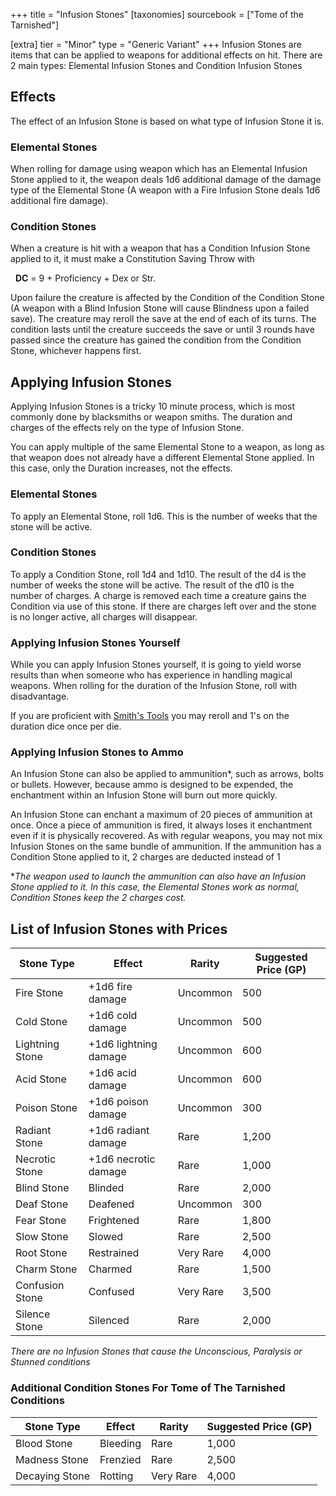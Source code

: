 +++
title = "Infusion Stones"
[taxonomies]
sourcebook = ["Tome of the Tarnished"]

[extra]
tier = "Minor"
type = "Generic Variant"
+++
Infusion Stones are items that can be applied to weapons for additional effects on hit. There are 2 main types: Elemental Infusion Stones and Condition Infusion Stones

## Effects
The effect of an Infusion Stone is based on what type of Infusion Stone it is. 

### Elemental Stones
When rolling for damage using weapon which has an Elemental Infusion Stone applied to it, the weapon deals 1d6 additional damage of the damage type of the Elemental Stone (A weapon with a Fire Infusion Stone deals 1d6 additional fire damage).

### Condition Stones
When a creature is hit with a weapon that has a Condition Infusion Stone applied to it, it must make a Constitution Saving Throw with   

&nbsp;&nbsp;**DC** = 9 + Proficiency + Dex or Str. 
 
Upon failure the creature is affected by the Condition of the Condition Stone (A weapon with a Blind Infusion Stone will cause Blindness upon a failed save). The creature may reroll the save at the end of each of its turns. The condition lasts until the creature succeeds the save or until 3 rounds have passed since the creature has gained the condition from the Condition Stone, whichever happens first.

## Applying Infusion Stones
Applying Infusion Stones is a tricky 10 minute process, which is most commonly done by blacksmiths or weapon smiths. The duration and charges of the effects rely on the type of Infusion Stone.

You can apply multiple of the same Elemental Stone to a weapon, as long as that weapon does not already have a different Elemental Stone applied. In this case, only the Duration increases, not the effects. 

### Elemental Stones
To apply an Elemental Stone, roll 1d6. This is the number of weeks that the stone will be active.

### Condition Stones
To apply a Condition Stone, roll 1d4 and 1d10. The result of the d4 is the number of weeks the stone will be active. The result of the d10 is the number of charges. A charge is removed each time a creature gains the Condition via use of this stone. If there are charges left over and the stone is no longer active, all charges will disappear.

### Applying Infusion Stones Yourself
While you can apply Infusion Stones yourself, it is going to yield worse results than when someone who has experience in handling magical weapons. When rolling for the duration of the Infusion Stone, roll with disadvantage.

If you are proficient with [Smith's Tools](https://2014.5e.tools/items.html#smith's%20tools_phb) you may reroll and 1's on the duration dice once per die.

### Applying Infusion Stones to Ammo
An Infusion Stone can also be applied to ammunition*, such as arrows, bolts or bullets. However, because ammo is designed to be expended, the enchantment within an Infusion Stone will burn out more quickly.

An Infusion Stone can enchant a maximum of 20 pieces of ammunition at once. Once a piece of ammunition is fired, it always loses it enchantment even if it is physically recovered. As with regular weapons, you may not mix Infusion Stones on the same bundle of ammunition. If the ammunition has a Condition Stone applied to it, 2 charges are deducted instead of 1

*_The weapon used to launch the ammunition can also have an Infusion Stone applied to it. In this case, the Elemental Stones work as normal, Condition Stones keep the 2 charges cost._

## List of Infusion Stones with Prices

| Stone Type      | Effect                | Rarity    | Suggested Price (GP) |
| --------------- | --------------------- | --------- | -------------------- |
| Fire Stone      | +1d6 fire damage      | Uncommon  | 500                  |
| Cold Stone      | +1d6 cold damage      | Uncommon  | 500                  |
| Lightning Stone | +1d6 lightning damage | Uncommon  | 600                  |
| Acid Stone      | +1d6 acid damage      | Uncommon  | 600                  |
| Poison Stone    | +1d6 poison damage    | Uncommon  | 300                  |
| Radiant Stone   | +1d6 radiant damage   | Rare      | 1,200                |
| Necrotic Stone  | +1d6 necrotic damage  | Rare      | 1,000                |
| Blind Stone     | Blinded               | Rare      | 2,000                |
| Deaf Stone      | Deafened              | Uncommon  | 300                  |
| Fear Stone      | Frightened            | Rare      | 1,800                |
| Slow Stone      | Slowed                | Rare      | 2,500                |
| Root Stone      | Restrained            | Very Rare | 4,000                |
| Charm Stone     | Charmed               | Rare      | 1,500                |
| Confusion Stone | Confused              | Very Rare | 3,500                |
| Silence Stone   | Silenced              | Rare      | 2,000                |
_There are no Infusion Stones that cause the Unconscious, Paralysis or Stunned conditions_

### Additional Condition Stones For Tome of The Tarnished Conditions
| Stone Type     | Effect   | Rarity    | Suggested Price (GP) |
| -------------- | -------- | --------- | -------------------- |
| Blood Stone    | Bleeding | Rare      | 1,000                |
| Madness Stone  | Frenzied | Rare      | 2,500                |
| Decaying Stone | Rotting  | Very Rare | 4,000                |
